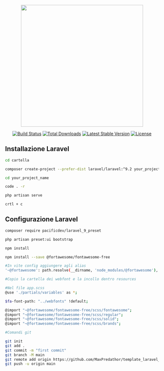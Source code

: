 <p align="center"><a href="https://laravel.com" target="_blank"><img src="https://raw.githubusercontent.com/laravel/art/master/logo-lockup/5%20SVG/2%20CMYK/1%20Full%20Color/laravel-logolockup-cmyk-red.svg" width="400"></a></p>

<p align="center">
<a href="https://travis-ci.org/laravel/framework"><img src="https://travis-ci.org/laravel/framework.svg" alt="Build Status"></a>
<a href="https://packagist.org/packages/laravel/framework"><img src="https://img.shields.io/packagist/dt/laravel/framework" alt="Total Downloads"></a>
<a href="https://packagist.org/packages/laravel/framework"><img src="https://img.shields.io/packagist/v/laravel/framework" alt="Latest Stable Version"></a>
<a href="https://packagist.org/packages/laravel/framework"><img src="https://img.shields.io/packagist/l/laravel/framework" alt="License"></a>
</p>

## Installazione Laravel

```bash
cd cartella 

composer create-project --prefer-dist laravel/laravel:^9.2 your_project_name

cd your_project_name

code . -r

php artisan serve

crtl + c
```

## Configurazione Laravel
```bash
composer require pacificdev/laravel_9_preset

php artisan preset:ui bootstrap

npm install

npm install --save @fortawesome/fontawesome-free

#In vite config aggiungere agli alias
'~@fortawesome': path.resolve(__dirname, 'node_modules/@fortawesome'),

#Copio la cartella dei webfont e la incollo dentro resources

#Nel file app.scss
@use './partials/variables' as *;

$fa-font-path: "../webfonts" !default;

@import "~@fortawesome/fontawesome-free/scss/fontawesome";
@import "~@fortawesome/fontawesome-free/scss/regular";
@import "~@fortawesome/fontawesome-free/scss/solid";
@import "~@fortawesome/fontawesome-free/scss/brands";

#Comandi git

git init
git add .
git commit -m "first commit"
git branch -M main
git remote add origin https://github.com/MaxPredathor/template_laravel_base.git
git push -u origin main
```
